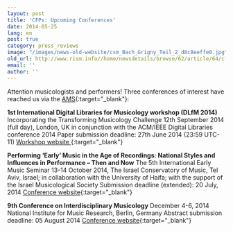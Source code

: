 ```yaml
---
layout: post
title: 'CFPs: Upcoming Conferences'
date: 2014-05-25
lang: en
post: true
category: press_reviews
image: "/images/news-old-website/csm_Bach_Grigny_Teil_2_d8c8eeffe0.jpg"
old_url: http://www.rism.info//home/newsdetails/browse/62/article/64/cfps-upcoming-conferences.html
email: ''
author: ''
---
```


Attention musicologists and performers! Three conferences of interest have reached us via the [AMS](http://www.ams-net.org/){:target="_blank"}:

**1st International Digital Libraries for Musicology workshop (DLfM 2014)** Incorporating the Transforming Musicology Challenge
12th September 2014 (full day), London, UK in conjunction with the ACM/IEEE Digital Libraries conference 2014
Paper submission deadline: 27th June 2014 (23:59 UTC-11)
[Workshop website
](http://www.transforming-musicology.org/events/dlfm/){:target="_blank"}

**Performing ‘Early’ Music in the Age of Recordings: National Styles and Influences in Performance – Then and Now**
The 5th International Early Music Seminar
13-14 October 2014, The Israel Conservatory of Music, Tel Aviv, Israel; in collaboration with the University of Haifa; with the support of the Israel Musicological Society
Submission deadline (extended): 20 July, 2014
[Conference website](http://goldenpages.jpehs.co.uk/2014/05/07/performing-early-music-in-the-age-of-recordings-national-styles-and-influences-in-performance-then-and-now/){:target="_blank"}

**9th Conference on Interdisciplinary Musicology**
December 4-6, 2014
National Institute for Music Research, Berlin, Germany
Abstract submission deadline: 05 August 2014
[Conference website](http://www.sim.spk-berlin.de/cim14){:target="_blank"}

